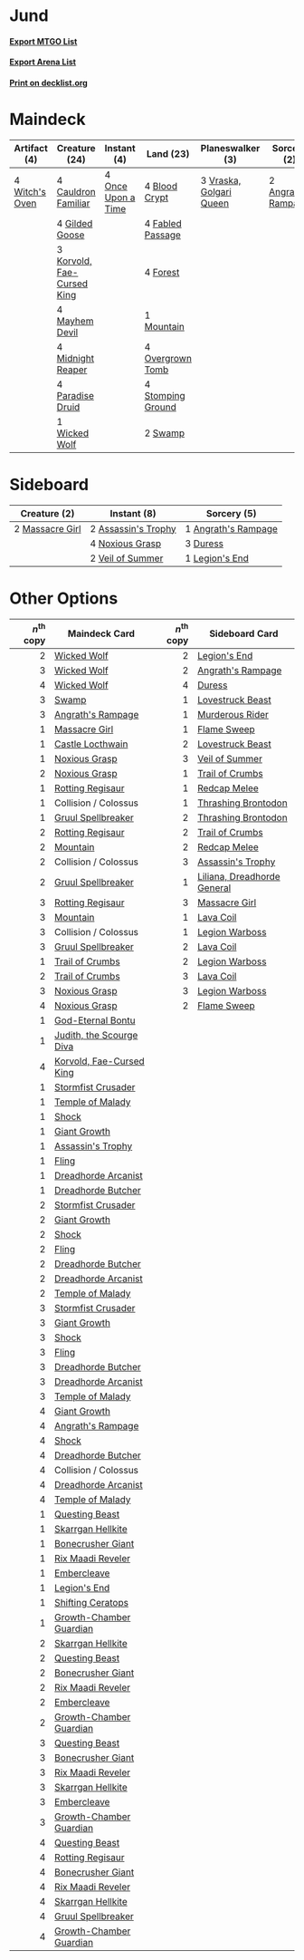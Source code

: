 # Jund

#### [Export MTGO List](../collection/Jund/Jund.txt)
#### [Export Arena List](../collection/Jund/Jund_arena.txt)
#### [Print on decklist.org](http://decklist.org/?deckmain=2%09Angrath's%20Rampage%0A4%09Blood%20Crypt%0A4%09Cauldron%20Familiar%0A4%09Fabled%20Passage%0A4%09Forest%0A4%09Gilded%20Goose%0A3%09Korvold,%20Fae-Cursed%20King%0A4%09Mayhem%20Devil%0A4%09Midnight%20Reaper%0A1%09Mountain%0A4%09Once%20Upon%20a%20Time%0A4%09Overgrown%20Tomb%0A4%09Paradise%20Druid%0A4%09Stomping%20Ground%0A2%09Swamp%0A3%09Vraska,%20Golgari%20Queen%0A1%09Wicked%20Wolf%0A4%09Witch's%20Oven&deckside=1%09Angrath's%20Rampage%0A2%09Assassin's%20Trophy%0A3%09Duress%0A1%09Legion's%20End%0A2%09Massacre%20Girl%0A4%09Noxious%20Grasp%0A2%09Veil%20of%20Summer)
# Maindeck

|                                      Artifact (4)                                       |                                            Creature (24)                                            |                                         Instant (4)                                         |                                         Land (23)                                          |                                         Planeswalker (3)                                         |                                         Sorcery (2)                                          |
|-----------------------------------------------------------------------------------------|-----------------------------------------------------------------------------------------------------|---------------------------------------------------------------------------------------------|--------------------------------------------------------------------------------------------|--------------------------------------------------------------------------------------------------|----------------------------------------------------------------------------------------------|
|4 [Witch's Oven](http://gatherer.wizards.com/Pages/Card/Details.aspx?multiverseid=473199)|4 [Cauldron Familiar](http://gatherer.wizards.com/Pages/Card/Details.aspx?multiverseid=473043)       |4 [Once Upon a Time](http://gatherer.wizards.com/Pages/Card/Details.aspx?multiverseid=473131)|4 [Blood Crypt](http://gatherer.wizards.com/Pages/Card/Details.aspx?multiverseid=97102)     |3 [Vraska, Golgari Queen](http://gatherer.wizards.com/Pages/Card/Details.aspx?multiverseid=452963)|2 [Angrath's Rampage](http://gatherer.wizards.com/Pages/Card/Details.aspx?multiverseid=461112)|
|                                                                                         |4 [Gilded Goose](http://gatherer.wizards.com/Pages/Card/Details.aspx?multiverseid=473122)            |                                                                                             |4 [Fabled Passage](http://gatherer.wizards.com/Pages/Card/Details.aspx?multiverseid=473206) |                                                                                                  |                                                                                              |
|                                                                                         |3 [Korvold, Fae-Cursed King](http://gatherer.wizards.com/Pages/Card/Details.aspx?multiverseid=476047)|                                                                                             |4 [Forest](http://gatherer.wizards.com/Pages/Card/Details.aspx?multiverseid=439860)         |                                                                                                  |                                                                                              |
|                                                                                         |4 [Mayhem Devil](http://gatherer.wizards.com/Pages/Card/Details.aspx?multiverseid=461131)            |                                                                                             |1 [Mountain](http://gatherer.wizards.com/Pages/Card/Details.aspx?multiverseid=439859)       |                                                                                                  |                                                                                              |
|                                                                                         |4 [Midnight Reaper](http://gatherer.wizards.com/Pages/Card/Details.aspx?multiverseid=452827)         |                                                                                             |4 [Overgrown Tomb](http://gatherer.wizards.com/Pages/Card/Details.aspx?multiverseid=405103) |                                                                                                  |                                                                                              |
|                                                                                         |4 [Paradise Druid](http://gatherer.wizards.com/Pages/Card/Details.aspx?multiverseid=461098)          |                                                                                             |4 [Stomping Ground](http://gatherer.wizards.com/Pages/Card/Details.aspx?multiverseid=405110)|                                                                                                  |                                                                                              |
|                                                                                         |1 [Wicked Wolf](http://gatherer.wizards.com/Pages/Card/Details.aspx?multiverseid=473143)             |                                                                                             |2 [Swamp](http://gatherer.wizards.com/Pages/Card/Details.aspx?multiverseid=439858)          |                                                                                                  |                                                                                              |


# Sideboard

|                                       Creature (2)                                       |                                         Instant (8)                                          |                                         Sorcery (5)                                          |
|------------------------------------------------------------------------------------------|----------------------------------------------------------------------------------------------|----------------------------------------------------------------------------------------------|
|2 [Massacre Girl](http://gatherer.wizards.com/Pages/Card/Details.aspx?multiverseid=461026)|2 [Assassin's Trophy](http://gatherer.wizards.com/Pages/Card/Details.aspx?multiverseid=452902)|1 [Angrath's Rampage](http://gatherer.wizards.com/Pages/Card/Details.aspx?multiverseid=461112)|
|                                                                                          |4 [Noxious Grasp](http://gatherer.wizards.com/Pages/Card/Details.aspx?multiverseid=466864)    |3 [Duress](http://gatherer.wizards.com/Pages/Card/Details.aspx?multiverseid=14557)            |
|                                                                                          |2 [Veil of Summer](http://gatherer.wizards.com/Pages/Card/Details.aspx?multiverseid=466952)   |1 [Legion's End](http://gatherer.wizards.com/Pages/Card/Details.aspx?multiverseid=466860)     |


# Other Options

|*n*<sup>th</sup> copy|                                           Maindeck Card                                           |*n*<sup>th</sup> copy|                                            Sideboard Card                                            |
|--------------------:|---------------------------------------------------------------------------------------------------|--------------------:|------------------------------------------------------------------------------------------------------|
|                    2|[Wicked Wolf](http://gatherer.wizards.com/Pages/Card/Details.aspx?multiverseid=473143)             |                    2|[Legion's End](http://gatherer.wizards.com/Pages/Card/Details.aspx?multiverseid=466860)               |
|                    3|[Wicked Wolf](http://gatherer.wizards.com/Pages/Card/Details.aspx?multiverseid=473143)             |                    2|[Angrath's Rampage](http://gatherer.wizards.com/Pages/Card/Details.aspx?multiverseid=461112)          |
|                    4|[Wicked Wolf](http://gatherer.wizards.com/Pages/Card/Details.aspx?multiverseid=473143)             |                    4|[Duress](http://gatherer.wizards.com/Pages/Card/Details.aspx?multiverseid=14557)                      |
|                    3|[Swamp](http://gatherer.wizards.com/Pages/Card/Details.aspx?multiverseid=439858)                   |                    1|[Lovestruck Beast](http://gatherer.wizards.com/Pages/Card/Details.aspx?multiverseid=473127)           |
|                    3|[Angrath's Rampage](http://gatherer.wizards.com/Pages/Card/Details.aspx?multiverseid=461112)       |                    1|[Murderous Rider](http://gatherer.wizards.com/Pages/Card/Details.aspx?multiverseid=473059)            |
|                    1|[Massacre Girl](http://gatherer.wizards.com/Pages/Card/Details.aspx?multiverseid=461026)           |                    1|[Flame Sweep](http://gatherer.wizards.com/Pages/Card/Details.aspx?multiverseid=466893)                |
|                    1|[Castle Locthwain](http://gatherer.wizards.com/Pages/Card/Details.aspx?multiverseid=473203)        |                    2|[Lovestruck Beast](http://gatherer.wizards.com/Pages/Card/Details.aspx?multiverseid=473127)           |
|                    1|[Noxious Grasp](http://gatherer.wizards.com/Pages/Card/Details.aspx?multiverseid=466864)           |                    3|[Veil of Summer](http://gatherer.wizards.com/Pages/Card/Details.aspx?multiverseid=466952)             |
|                    2|[Noxious Grasp](http://gatherer.wizards.com/Pages/Card/Details.aspx?multiverseid=466864)           |                    1|[Trail of Crumbs](http://gatherer.wizards.com/Pages/Card/Details.aspx?multiverseid=473141)            |
|                    1|[Rotting Regisaur](http://gatherer.wizards.com/Pages/Card/Details.aspx?multiverseid=466865)        |                    1|[Redcap Melee](http://gatherer.wizards.com/Pages/Card/Details.aspx?multiverseid=473097)               |
|                    1|Collision / Colossus                                                                               |                    1|[Thrashing Brontodon](http://gatherer.wizards.com/Pages/Card/Details.aspx?multiverseid=456570)        |
|                    1|[Gruul Spellbreaker](http://gatherer.wizards.com/Pages/Card/Details.aspx?multiverseid=457323)      |                    2|[Thrashing Brontodon](http://gatherer.wizards.com/Pages/Card/Details.aspx?multiverseid=456570)        |
|                    2|[Rotting Regisaur](http://gatherer.wizards.com/Pages/Card/Details.aspx?multiverseid=466865)        |                    2|[Trail of Crumbs](http://gatherer.wizards.com/Pages/Card/Details.aspx?multiverseid=473141)            |
|                    2|[Mountain](http://gatherer.wizards.com/Pages/Card/Details.aspx?multiverseid=439859)                |                    2|[Redcap Melee](http://gatherer.wizards.com/Pages/Card/Details.aspx?multiverseid=473097)               |
|                    2|Collision / Colossus                                                                               |                    3|[Assassin's Trophy](http://gatherer.wizards.com/Pages/Card/Details.aspx?multiverseid=452902)          |
|                    2|[Gruul Spellbreaker](http://gatherer.wizards.com/Pages/Card/Details.aspx?multiverseid=457323)      |                    1|[Liliana, Dreadhorde General](http://gatherer.wizards.com/Pages/Card/Details.aspx?multiverseid=461024)|
|                    3|[Rotting Regisaur](http://gatherer.wizards.com/Pages/Card/Details.aspx?multiverseid=466865)        |                    3|[Massacre Girl](http://gatherer.wizards.com/Pages/Card/Details.aspx?multiverseid=461026)              |
|                    3|[Mountain](http://gatherer.wizards.com/Pages/Card/Details.aspx?multiverseid=439859)                |                    1|[Lava Coil](http://gatherer.wizards.com/Pages/Card/Details.aspx?multiverseid=452858)                  |
|                    3|Collision / Colossus                                                                               |                    1|[Legion Warboss](http://gatherer.wizards.com/Pages/Card/Details.aspx?multiverseid=452859)             |
|                    3|[Gruul Spellbreaker](http://gatherer.wizards.com/Pages/Card/Details.aspx?multiverseid=457323)      |                    2|[Lava Coil](http://gatherer.wizards.com/Pages/Card/Details.aspx?multiverseid=452858)                  |
|                    1|[Trail of Crumbs](http://gatherer.wizards.com/Pages/Card/Details.aspx?multiverseid=473141)         |                    2|[Legion Warboss](http://gatherer.wizards.com/Pages/Card/Details.aspx?multiverseid=452859)             |
|                    2|[Trail of Crumbs](http://gatherer.wizards.com/Pages/Card/Details.aspx?multiverseid=473141)         |                    3|[Lava Coil](http://gatherer.wizards.com/Pages/Card/Details.aspx?multiverseid=452858)                  |
|                    3|[Noxious Grasp](http://gatherer.wizards.com/Pages/Card/Details.aspx?multiverseid=466864)           |                    3|[Legion Warboss](http://gatherer.wizards.com/Pages/Card/Details.aspx?multiverseid=452859)             |
|                    4|[Noxious Grasp](http://gatherer.wizards.com/Pages/Card/Details.aspx?multiverseid=466864)           |                    2|[Flame Sweep](http://gatherer.wizards.com/Pages/Card/Details.aspx?multiverseid=466893)                |
|                    1|[God-Eternal Bontu](http://gatherer.wizards.com/Pages/Card/Details.aspx?multiverseid=461019)       |                     |                                                                                                      |
|                    1|[Judith, the Scourge Diva](http://gatherer.wizards.com/Pages/Card/Details.aspx?multiverseid=457329)|                     |                                                                                                      |
|                    4|[Korvold, Fae-Cursed King](http://gatherer.wizards.com/Pages/Card/Details.aspx?multiverseid=476047)|                     |                                                                                                      |
|                    1|[Stormfist Crusader](http://gatherer.wizards.com/Pages/Card/Details.aspx?multiverseid=473165)      |                     |                                                                                                      |
|                    1|[Temple of Malady](http://gatherer.wizards.com/Pages/Card/Details.aspx?multiverseid=380515)        |                     |                                                                                                      |
|                    1|[Shock](http://gatherer.wizards.com/Pages/Card/Details.aspx?multiverseid=129732)                   |                     |                                                                                                      |
|                    1|[Giant Growth](http://gatherer.wizards.com/Pages/Card/Details.aspx?multiverseid=129568)            |                     |                                                                                                      |
|                    1|[Assassin's Trophy](http://gatherer.wizards.com/Pages/Card/Details.aspx?multiverseid=452902)       |                     |                                                                                                      |
|                    1|[Fling](http://gatherer.wizards.com/Pages/Card/Details.aspx?multiverseid=426834)                   |                     |                                                                                                      |
|                    1|[Dreadhorde Arcanist](http://gatherer.wizards.com/Pages/Card/Details.aspx?multiverseid=461052)     |                     |                                                                                                      |
|                    1|[Dreadhorde Butcher](http://gatherer.wizards.com/Pages/Card/Details.aspx?multiverseid=461121)      |                     |                                                                                                      |
|                    2|[Stormfist Crusader](http://gatherer.wizards.com/Pages/Card/Details.aspx?multiverseid=473165)      |                     |                                                                                                      |
|                    2|[Giant Growth](http://gatherer.wizards.com/Pages/Card/Details.aspx?multiverseid=129568)            |                     |                                                                                                      |
|                    2|[Shock](http://gatherer.wizards.com/Pages/Card/Details.aspx?multiverseid=129732)                   |                     |                                                                                                      |
|                    2|[Fling](http://gatherer.wizards.com/Pages/Card/Details.aspx?multiverseid=426834)                   |                     |                                                                                                      |
|                    2|[Dreadhorde Butcher](http://gatherer.wizards.com/Pages/Card/Details.aspx?multiverseid=461121)      |                     |                                                                                                      |
|                    2|[Dreadhorde Arcanist](http://gatherer.wizards.com/Pages/Card/Details.aspx?multiverseid=461052)     |                     |                                                                                                      |
|                    2|[Temple of Malady](http://gatherer.wizards.com/Pages/Card/Details.aspx?multiverseid=380515)        |                     |                                                                                                      |
|                    3|[Stormfist Crusader](http://gatherer.wizards.com/Pages/Card/Details.aspx?multiverseid=473165)      |                     |                                                                                                      |
|                    3|[Giant Growth](http://gatherer.wizards.com/Pages/Card/Details.aspx?multiverseid=129568)            |                     |                                                                                                      |
|                    3|[Shock](http://gatherer.wizards.com/Pages/Card/Details.aspx?multiverseid=129732)                   |                     |                                                                                                      |
|                    3|[Fling](http://gatherer.wizards.com/Pages/Card/Details.aspx?multiverseid=426834)                   |                     |                                                                                                      |
|                    3|[Dreadhorde Butcher](http://gatherer.wizards.com/Pages/Card/Details.aspx?multiverseid=461121)      |                     |                                                                                                      |
|                    3|[Dreadhorde Arcanist](http://gatherer.wizards.com/Pages/Card/Details.aspx?multiverseid=461052)     |                     |                                                                                                      |
|                    3|[Temple of Malady](http://gatherer.wizards.com/Pages/Card/Details.aspx?multiverseid=380515)        |                     |                                                                                                      |
|                    4|[Giant Growth](http://gatherer.wizards.com/Pages/Card/Details.aspx?multiverseid=129568)            |                     |                                                                                                      |
|                    4|[Angrath's Rampage](http://gatherer.wizards.com/Pages/Card/Details.aspx?multiverseid=461112)       |                     |                                                                                                      |
|                    4|[Shock](http://gatherer.wizards.com/Pages/Card/Details.aspx?multiverseid=129732)                   |                     |                                                                                                      |
|                    4|[Dreadhorde Butcher](http://gatherer.wizards.com/Pages/Card/Details.aspx?multiverseid=461121)      |                     |                                                                                                      |
|                    4|Collision / Colossus                                                                               |                     |                                                                                                      |
|                    4|[Dreadhorde Arcanist](http://gatherer.wizards.com/Pages/Card/Details.aspx?multiverseid=461052)     |                     |                                                                                                      |
|                    4|[Temple of Malady](http://gatherer.wizards.com/Pages/Card/Details.aspx?multiverseid=380515)        |                     |                                                                                                      |
|                    1|[Questing Beast](http://gatherer.wizards.com/Pages/Card/Details.aspx?multiverseid=473133)          |                     |                                                                                                      |
|                    1|[Skarrgan Hellkite](http://gatherer.wizards.com/Pages/Card/Details.aspx?multiverseid=457258)       |                     |                                                                                                      |
|                    1|[Bonecrusher Giant](http://gatherer.wizards.com/Pages/Card/Details.aspx?multiverseid=473077)       |                     |                                                                                                      |
|                    1|[Rix Maadi Reveler](http://gatherer.wizards.com/Pages/Card/Details.aspx?multiverseid=457253)       |                     |                                                                                                      |
|                    1|[Embercleave](http://gatherer.wizards.com/Pages/Card/Details.aspx?multiverseid=473082)             |                     |                                                                                                      |
|                    1|[Legion's End](http://gatherer.wizards.com/Pages/Card/Details.aspx?multiverseid=466860)            |                     |                                                                                                      |
|                    1|[Shifting Ceratops](http://gatherer.wizards.com/Pages/Card/Details.aspx?multiverseid=466948)       |                     |                                                                                                      |
|                    1|[Growth-Chamber Guardian](http://gatherer.wizards.com/Pages/Card/Details.aspx?multiverseid=457272) |                     |                                                                                                      |
|                    2|[Skarrgan Hellkite](http://gatherer.wizards.com/Pages/Card/Details.aspx?multiverseid=457258)       |                     |                                                                                                      |
|                    2|[Questing Beast](http://gatherer.wizards.com/Pages/Card/Details.aspx?multiverseid=473133)          |                     |                                                                                                      |
|                    2|[Bonecrusher Giant](http://gatherer.wizards.com/Pages/Card/Details.aspx?multiverseid=473077)       |                     |                                                                                                      |
|                    2|[Rix Maadi Reveler](http://gatherer.wizards.com/Pages/Card/Details.aspx?multiverseid=457253)       |                     |                                                                                                      |
|                    2|[Embercleave](http://gatherer.wizards.com/Pages/Card/Details.aspx?multiverseid=473082)             |                     |                                                                                                      |
|                    2|[Growth-Chamber Guardian](http://gatherer.wizards.com/Pages/Card/Details.aspx?multiverseid=457272) |                     |                                                                                                      |
|                    3|[Questing Beast](http://gatherer.wizards.com/Pages/Card/Details.aspx?multiverseid=473133)          |                     |                                                                                                      |
|                    3|[Bonecrusher Giant](http://gatherer.wizards.com/Pages/Card/Details.aspx?multiverseid=473077)       |                     |                                                                                                      |
|                    3|[Rix Maadi Reveler](http://gatherer.wizards.com/Pages/Card/Details.aspx?multiverseid=457253)       |                     |                                                                                                      |
|                    3|[Skarrgan Hellkite](http://gatherer.wizards.com/Pages/Card/Details.aspx?multiverseid=457258)       |                     |                                                                                                      |
|                    3|[Embercleave](http://gatherer.wizards.com/Pages/Card/Details.aspx?multiverseid=473082)             |                     |                                                                                                      |
|                    3|[Growth-Chamber Guardian](http://gatherer.wizards.com/Pages/Card/Details.aspx?multiverseid=457272) |                     |                                                                                                      |
|                    4|[Questing Beast](http://gatherer.wizards.com/Pages/Card/Details.aspx?multiverseid=473133)          |                     |                                                                                                      |
|                    4|[Rotting Regisaur](http://gatherer.wizards.com/Pages/Card/Details.aspx?multiverseid=466865)        |                     |                                                                                                      |
|                    4|[Bonecrusher Giant](http://gatherer.wizards.com/Pages/Card/Details.aspx?multiverseid=473077)       |                     |                                                                                                      |
|                    4|[Rix Maadi Reveler](http://gatherer.wizards.com/Pages/Card/Details.aspx?multiverseid=457253)       |                     |                                                                                                      |
|                    4|[Skarrgan Hellkite](http://gatherer.wizards.com/Pages/Card/Details.aspx?multiverseid=457258)       |                     |                                                                                                      |
|                    4|[Gruul Spellbreaker](http://gatherer.wizards.com/Pages/Card/Details.aspx?multiverseid=457323)      |                     |                                                                                                      |
|                    4|[Growth-Chamber Guardian](http://gatherer.wizards.com/Pages/Card/Details.aspx?multiverseid=457272) |                     |                                                                                                      |

